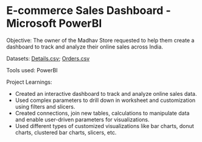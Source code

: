 # E-commerce Sales Dashboard - Microsoft PowerBI

Objective: The owner of the Madhav Store requested to help them create a dashboard to track and analyze their online sales across India.

Datasets:
[Details.csv](https://github.com/VishalPolepaka/PowerBI-Project/files/12266653/Details.csv);
[Orders.csv](https://github.com/VishalPolepaka/PowerBI-Project/files/12266654/Orders.csv)

Tools used: PowerBI

Project Learnings:
* Created an interactive dashboard to track and analyze online sales data.
* Used complex parameters to drill down in worksheet and customization using filters and slicers.
* Created connections, join new tables, calculations to manipulate data and enable user-driven parameters for visualizations.
* Used different types of customized visualizations like bar charts, donut charts, clustered bar charts, slicers, etc.
